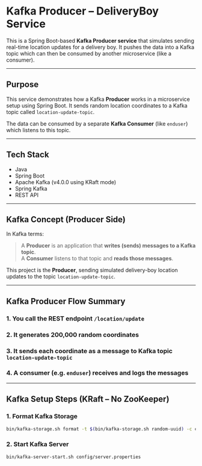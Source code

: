 # Kafka Producer – DeliveryBoy Service

This is a Spring Boot-based **Kafka Producer service** that simulates sending real-time location updates for a delivery boy. It pushes the data into a Kafka topic which can then be consumed by another microservice (like a consumer).

---

## Purpose

This service demonstrates how a Kafka **Producer** works in a microservice setup using Spring Boot. It sends random location coordinates to a Kafka topic called `location-update-topic`.

The data can be consumed by a separate **Kafka Consumer** (like `enduser`) which listens to this topic.

---

## Tech Stack

- Java
- Spring Boot
- Apache Kafka (v4.0.0 using KRaft mode)
- Spring Kafka
- REST API

---

## Kafka Concept (Producer Side)

In Kafka terms:
> A **Producer** is an application that **writes (sends) messages to a Kafka topic**.  
> A **Consumer** listens to that topic and **reads those messages**.

This project is the **Producer**, sending simulated delivery-boy location updates to the topic `location-update-topic`.

---

## Kafka Producer Flow Summary

### 1. You call the REST endpoint `/location/update`  
### 2. It generates 200,000 random coordinates  
### 3. It sends each coordinate as a message to Kafka topic `location-update-topic`  
### 4. A consumer (e.g. `enduser`) receives and logs the messages

---

## Kafka Setup Steps (KRaft – No ZooKeeper)

### 1. Format Kafka Storage

```bash
bin/kafka-storage.sh format -t $(bin/kafka-storage.sh random-uuid) -c config/kraft/server.properties
```

###  2. Start Kafka Server
```bash
bin/kafka-server-start.sh config/server.properties
```

